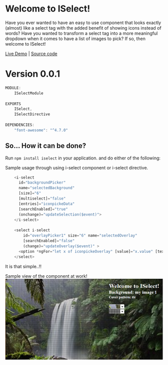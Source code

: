 # Welcome to ISelect!

Have you ever wanted to have an easy to use component that looks exactly (almost) like a select tag with the added benefit of showing icons instead of words? Have you wanted to transform a select tag into a more meaningful dropdown when it comes to have a list of images to pick? If so, then welcome to ISelect!

[Live Demo](https://iselect.stackblitz.io) | [Source code](https://github.com/msalehisedeh/iselect)

# Version 0.0.1

```javascript
MODULE:
    ISelectModule

EXPORTS
	ISelect,
    ISelectDirective
	
DEPENDENCIES: 
    "font-awesome": "^4.7.0"
```

## So... How it can be done?

Run `npm install iselect` in your application. and do either of the following:

Sample usage through using i-select component or i-select directive.
```javascript
    <i-select 
      id="backgroundPicker" 
      name="selectedBackground" 
      [size]="6" 
      [multiselect]="false" 
      [entries]="iconpickeData"
      [searchEnabled]="true" 
      (onchange)="updateSelection($event)">
    </i-select>
  
    <select i-select 
        id="overlayPicker1" size="6" name="selectedOverlay"
        [searchEnabled]="false" 
        (change)="updateOverlay($event)" >
      <option *ngFor="let x of iconpickeOverlay" [value]="x.value" [textContent]="x.name"></option>
    </select>
```

It is that simple..!!

Sample view of the component at work!
![alt text](https://raw.githubusercontent.com/msalehisedeh/iselect/master/sample.png "What you would see when a comparison is performed")

